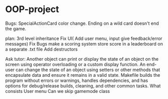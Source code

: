 # OOP-project

Bugs:
    SpecialActionCard color change.
    Ending on a wild card doesn't end the game.

plan:
    3rd level inheritance
    Fix UI( Add user menu, input give feedback/error messages)
    Fix Bugs
    make a scoring system
    store score in a leaderboard on a separate .txt file
    Add destructors

Ask tutor:
    Another object can print or display the state of an object on the screen using operator overloading or a custom display function.
    An end-user can change the state of an object using setters or other methods that encapsulate data and ensure it remains in a valid state.
    Makefile builds the program without errors or warnings, handles dependencies, and has options for debug/release builds, cleaning, and other common tasks.
    What consists User menu
    Can we skip gamemode class